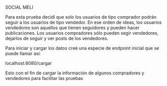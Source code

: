 SOCIAL MELI

Para esta prueba decidí que solo los usuarios de tipo comprador podrán seguir a los usuarios de tipo vendedor.
En ese orden de ideas, los usuarios vendedores son aquellos que tienen seguidores y pueden hacer publicaciones.
Los usuarios compradores sólo pueden segir vendedores, dejarlos de seguir y ver posts de los vendedores.

Para iniciar y cargar los datos creé una especie de endpoint inicial que se puede llamar así:

localhost:8080/cargar

Esto con el fin de cargar la información de algunos compradores y vendedores para facilitar las pruebas
